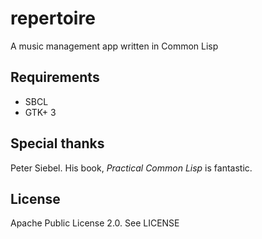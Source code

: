 # repertoire

A music management app written in Common Lisp

## Requirements

* SBCL
* GTK+ 3

## Special thanks

Peter Siebel. His book, *Practical Common Lisp* is fantastic.

## License

Apache Public License 2.0. See LICENSE

